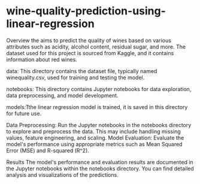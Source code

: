 # wine-quality-prediction-using-linear-regression
Overview the aims to predict the quality of wines based on various attributes such as acidity, alcohol content, residual sugar, and more. The dataset used for this project is sourced from Kaggle, and it contains information about red wines.

data: This directory contains the dataset file, typically named winequality.csv, used for training and testing the model.

notebooks: This directory contains Jupyter notebooks for data exploration, data preprocessing, and model development.

models:Tthe linear regression model is trained, it is saved in this directory for future use.

Data Preprocessing: Run the Jupyter notebooks in the notebooks directory to explore and preprocess the data. This may include handling missing values, feature engineering, and scaling. Model Evaluation: Evaluate the model's performance using appropriate metrics such as Mean Squared Error (MSE) and R-squared (R^2).

Results The model's performance and evaluation results are documented in the Jupyter notebooks within the notebooks directory. You can find detailed analysis and visualizations of the predictions.
